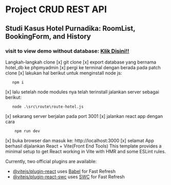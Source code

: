 # Project CRUD REST API 
## Studi Kasus Hotel Purnadika: RoomList, BookingForm, and History
### visit to view demo without database: [Klik Disini!!](https://project-restapi-refa-javami-kurnia.vercel.app)

Langkah-langkah clone
[x] git clone
[x] export database yang bernama hotel_db ke phpmyadmin
[x] pergi ke terminal dengan berada pada patch clone
[x] lakukan hal berikut untuk menginstall node js:
```
   npm i
```
[x] lalu setelah node modules nya telah terinstall jalankan server sebagai berikut:
```
   node .\src\route\route-hotel.js
```
[x] sekarang server berjalan pada port 3001
[x] jalankan react app dengan cara
```
    npm run dev
```
[x] buka browser dan masuk ke: http://localhost:3000
[x] selamat App berhasil dijalankan
React + Vite(Front End Tools)
This template provides a minimal setup to get React working in Vite with HMR and some ESLint rules.

Currently, two official plugins are available:

- [@vitejs/plugin-react](https://github.com/vitejs/vite-plugin-react/blob/main/packages/plugin-react/README.md) uses [Babel](https://babeljs.io/) for Fast Refresh
- [@vitejs/plugin-react-swc](https://github.com/vitejs/vite-plugin-react-swc) uses [SWC](https://swc.rs/) for Fast Refresh
